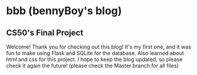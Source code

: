 # bbb (bennyBoy's blog)
## CS50's Final Project

Welcome! Thank you for checking out this blog! It's my first one, and it was fun to make using Flask and SQLite for the database. Also learned about html and css for this project. I hope to keep the blog updated, so please check it again the future! (please check the Master branch for all files)
